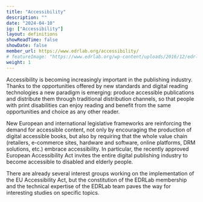 ```yaml
---
title: "Accessibility"
description: ""
date: "2024-04-10"
ig: ["Accessibility"]
layout: definitions
showReadTime: false
showDate: false
member_url: https://www.edrlab.org/accessibility/
# featureImage: "https://www.edrlab.org/wp-content/uploads/2016/12/edrlab_mea_accessibilite.png"
weight: 1
---
```


Accessibility is becoming increasingly important in the publishing industry. Thanks to the opportunities offered by new standards and digital reading technologies a new paradigm is emerging: produce accessible publications and distribute them through traditional distribution channels, so that people with print disabilities can enjoy reading and benefit from the same opportunities and choice as any other reader.

New European and international legislative frameworks are reinforcing the demand for accessible content, not only by encouraging the production of digital accessible books, but also by requiring that the whole value chain (retailers, e-commerce sites, hardware and software, online platforms, DRM solutions, etc.) embrace accessibility. In particular, the recently approved European Accessibility Act invites the entire digital publishing industry to become accessible to disabled and elderly people.

There are already several interest groups working on the implementation of the EU Accessibility Act, but the constitution of the EDRLab membership and the technical expertise of the EDRLab team paves the way for interesting studies on specific topics.
